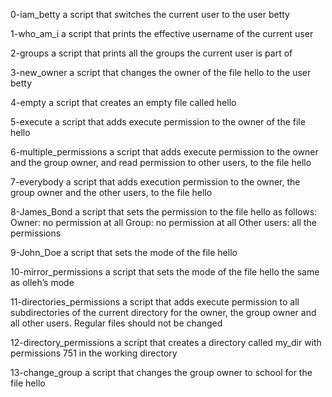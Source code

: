 0-iam_betty
 a script that switches the current user to the user betty

1-who_am_i
 a script that prints the effective username of the current user

2-groups
a script that prints all the groups the current user is part of

3-new_owner
a script that changes the owner of the file hello to the user betty

4-empty
a script that creates an empty file called hello

5-execute
a script that adds execute permission to the owner of the file hello

6-multiple_permissions
 a script that adds execute permission to the owner and the group owner, and read permission to other users, to the file hello

7-everybody
 a script that adds execution permission to the owner, the group owner and the other users, to the file hello

8-James_Bond
a script that sets the permission to the file hello as follows:
Owner: no permission at all
Group: no permission at all
Other users: all the permissions

9-John_Doe
 a script that sets the mode of the file hello 

10-mirror_permissions
a script that sets the mode of the file hello the same as olleh’s mode

11-directories_permissions
 a script that adds execute permission to all subdirectories of the current directory for the owner, the group owner and all other users. Regular files should not be changed

12-directory_permissions
a script that creates a directory called my_dir with permissions 751 in the working directory

13-change_group
a script that changes the group owner to school for the file hello
